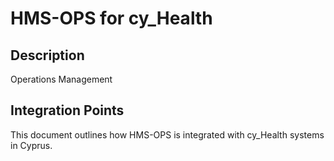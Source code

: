 # HMS-OPS for cy_Health

## Description

Operations Management

## Integration Points

This document outlines how HMS-OPS is integrated with cy_Health systems in Cyprus.
